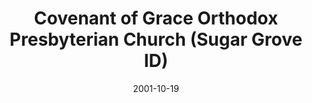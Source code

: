 ---
date: &id001 2001-10-19
end_date: null
location:
  address: 85 S. Main Street
  city: Sugar Grove
  state: ID
minister:
- end: null
  name: James Megchelsen
  start: 1997-02-02
  type: Organizing Pastor
- end: null
  name: James Megchelsen
  start: 2001-10-19
  type: pastor
- end: null
  name: John Wiers
  start: 2009-01-01
  type: Associate Pastor
- end: null
  name: Kenneth R. Golden
  start: 2011-01-01
  type: Associate Pastor
ministers:
- James Megchelsen
- James Megchelsen
- John Wiers
- Kenneth R. Golden
name: Covenant of Grace Orthodox Presbyterian Church
names:
- end: 2001-10-19
  name: Covenant of Grace Orthodox Presbyterian Mission
  start: 1997-02-02
- end: null
  name: Covenant of Grace Orthodox Presbyterian Church
  start: 2001-10-19
origination_date: *id001
raw_data: "ID Sugar Grove\n\nCovenant of Grace Orthodox Presbyterian Mission  (February\
  \ 2, 1997\u2013October 19, 2001)\nCovenant of Grace Orthodox Presbyterian Church\
  \  (October 19, 2001\u2013 )\nMeeting at John Shields Elementary School, 85 S. Main\
  \ Street\nOrg. Pastor: James Megchelsen, 1997\u20132001\nPastor: James Megchelsen,\
  \ 2001\u2013\nAssoc. Pastors: John Wiers, 2009\u2013\nKenneth R. Golden, 2011\u2013"
received_from: MISSING
states:
- ID
status:
  active: true
  end_date: null
  reason: null
  received_from: null
  withdrawal_to: null
title: Covenant of Grace Orthodox Presbyterian Church (Sugar Grove ID)

---